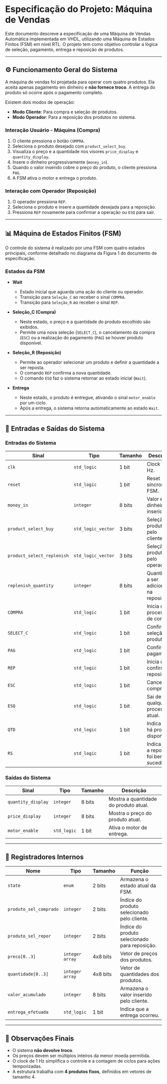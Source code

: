 # Especificação do Projeto: Máquina de Vendas

Este documento descreve a especificação de uma Máquina de Vendas Automática implementada em VHDL, utilizando uma Máquina de Estados Finitos (FSM) em nível RTL. O projeto tem como objetivo controlar a lógica de seleção, pagamento, entrega e reposição de produtos.

---

## ⚙️ Funcionamento Geral do Sistema

A máquina de vendas foi projetada para operar com quatro produtos. Ela aceita apenas pagamento em dinheiro e **não fornece troco**. A entrega do produto só ocorre após o pagamento completo.

Existem dois modos de operação:
- **Modo Cliente**: Para compra e seleção de produtos.
- **Modo Operador**: Para a reposição dos produtos no sistema.

### Interação Usuário - Máquina (Compra)

1. O cliente pressiona o botão `COMPRA`.
2. Seleciona o produto desejado com `product_select_buy`.
3. Visualiza o preço e a quantidade nos visores `price_display` e `quantity_display`.
4. Insere o dinheiro progressivamente (`money_in`).
5. Quando o valor inserido cobre o preço do produto, o cliente pressiona `PAG`.
6. A FSM ativa o motor e entrega o produto.

### Interação com Operador (Reposição)

1. O operador pressiona `REP`.
2. Seleciona o produto e insere a quantidade desejada para a reposição.
3. Pressiona `REP` novamente para confirmar a operação ou `ESQ` para sair.

---

## 📊 Máquina de Estados Finitos (FSM)

O controle do sistema é realizado por uma FSM com quatro estados principais, conforme detalhado no diagrama da Figura 1 do documento de especificação.

### Estados da FSM

- **Wait**
  - Estado inicial que aguarda uma ação do cliente ou operador.
  - Transição para `Seleção_C` ao receber o sinal `COMPRA`.
  - Transição para `Seleção_R` ao receber o sinal `REP`.

- **Seleção_C (Compra)**
  - Neste estado, o preço e a quantidade do produto escolhido são exibidos.
  - Permite uma nova seleção (`SELECT_C`), o cancelamento da compra (`ESC`) ou a realização do pagamento (`PAG`) se houver produto disponível.

- **Seleção_R (Reposição)**
  - Permite ao operador selecionar um produto e definir a quantidade a ser reposta.
  - O comando `REP` confirma a nova quantidade.
  - O comando `ESQ` faz o sistema retornar ao estado inicial (`Wait`).

- **Entrega**
  - Neste estado, o produto é entregue, ativando o sinal `motor_enable` por um ciclo.
  - Após a entrega, o sistema retorna automaticamente ao estado `Wait`.

---

## 🔌 Entradas e Saídas do Sistema

### Entradas do Sistema

| Sinal                    | Tipo               | Tamanho | Descrição                                |
|--------------------------|--------------------|---------|--------------------------------------------|
| `clk`                    | `std_logic`        | 1 bit   | Clock de 1 Hz.                             |
| `reset`                  | `std_logic`        | 1 bit   | Reset síncrono da FSM.                     |
| `money_in`               | `integer`          | 8 bits  | Valor em dinheiro inserido.                |
| `product_select_buy`     | `std_logic_vector` | 3 bits  | Seleção de produto pelo cliente.           |
| `product_select_replenish` | `std_logic_vector` | 3 bits  | Seleção de produto pelo operador.          |
| `replenish_quantity`     | `integer`          | 8 bits  | Quantidade a ser adicionada na reposição.  |
| `COMPRA`                 | `std_logic`        | 1 bit   | Inicia o processo de compra.               |
| `SELECT_C`               | `std_logic`        | 1 bit   | Confirma a seleção do produto.             |
| `PAG`                    | `std_logic`        | 1 bit   | Confirma o pagamento.                      |
| `REP`                    | `std_logic`        | 1 bit   | Inicia ou confirma a reposição.            |
| `ESC`                    | `std_logic`        | 1 bit   | Cancela a compra.                          |
| `ESQ`                    | `std_logic`        | 1 bit   | Sai de qualquer processo atual.            |
| `QTD`                    | `std_logic`        | 1 bit   | Indica que há produto disponível.          |
| `RS`                     | `std_logic`        | 1 bit   | Indica que a reposição foi bem-sucedida.   |

### Saídas do Sistema

| Sinal             | Tipo      | Tamanho | Descrição                          |
|-------------------|-----------|---------|--------------------------------------|
| `quantity_display`| `integer` | 8 bits  | Mostra a quantidade do produto atual. |
| `price_display`   | `integer` | 8 bits  | Mostra o preço do produto atual.      |
| `motor_enable`    | `std_logic` | 1 bit | Ativa o motor de entrega.             |

---

## 💾 Registradores Internos

| Nome                   | Tipo       | Tamanho   | Função                                     |
|------------------------|------------|-----------|---------------------------------------------|
| `state`                | `enum`     | 2 bits    | Armazena o estado atual da FSM.             |
| `produto_sel_comprado` | `integer`  | 2 bits    | Índice do produto selecionado pelo cliente. |
| `produto_sel_repor`    | `integer`  | 2 bits    | Índice do produto selecionado para reposição. |
| `preco[0..3]`          | `integer array` | 4x8 bits | Vetor de preços dos produtos.               |
| `quantidade[0..3]`     | `integer array` | 4x8 bits | Vetor de quantidades dos produtos.          |
| `valor_acumulado`      | `integer`  | 8 bits    | Armazena o valor inserido pelo cliente.     |
| `entrega_efetuada`     | `std_logic`| 1 bit     | Indica que a entrega ocorreu.               |

---

## 📝 Observações Finais

- O sistema **não devolve troco**.
- Os preços devem ser múltiplos inteiros da menor moeda permitida.
- O clock de 1 Hz simplifica o controle e a contagem de ciclos para ações temporizadas.
- A estrutura trabalha com **4 produtos fixos**, definidos em vetores de tamanho 4.
